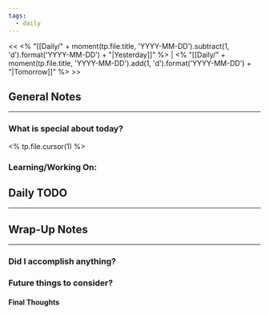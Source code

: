 ```yaml
---
tags:
  - daily
---
```

<< <% "[[Daily/" + moment(tp.file.title, 'YYYY-MM-DD').subtract(1, 'd').format('YYYY-MM-DD') + "|Yesterday]]" %> |  <% "[[Daily/" + moment(tp.file.title, 'YYYY-MM-DD').add(1, 'd').format('YYYY-MM-DD') + "|Tomorrow]]" %> >>

## General Notes
---
### What is special about today?
<% tp.file.cursor(1) %>

### Learning/Working On:



## Daily TODO
---




## Wrap-Up Notes
---
### Did I accomplish anything?
### Future things to consider?
#### Final Thoughts

